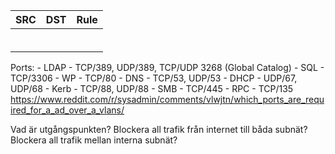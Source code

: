 |SRC|DST|Rule|
|---|---|---|
||||
||||
||||
||||
||||
||||

Ports:  - LDAP  - TCP/389, UDP/389, TCP/UDP 3268 (Global Catalog)
        - SQL   - TCP/3306
        - WP    - TCP/80
        - DNS   - TCP/53, UDP/53
        - DHCP  - UDP/67, UDP/68
        - Kerb  - TCP/88, UDP/88
        - SMB   - TCP/445
        - RPC   - TCP/135
<https://www.reddit.com/r/sysadmin/comments/vlwjtn/which_ports_are_required_for_a_ad_over_a_vlans/>

Vad är utgångspunkten?
Blockera all trafik från internet till båda subnät?
Blockera all trafik mellan interna subnät?
